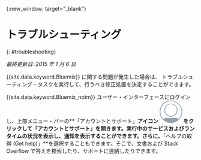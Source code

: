{:new_window: target="_blank"}



# トラブルシューティング
{: #troubleshooting}

*最終更新日: 2015 年 1 月 6 日*

{{site.data.keyword.Bluemix}} に関する問題が発生した場合は、
トラブルシューティング・タスクを実行して、行うべき修正処置を決定することができます。


{{site.data.keyword.Bluemix_notm}} ユーザー・インターフェースにログインし、上部メニュー・バーの**「アカウントとサポート」**アイコン ![「アカウントとサポート」](images/account_support.svg) をクリックして「アカウントとサポート」を開きます。実行中のサービスおよびランタイムの状況を表示し、通知を表示することができます。さらに、**「ヘルプの取得 (Get help)」**を選択することもできます。そこで、文書および Stack Overflow で答えを検索したり、サポートに連絡したりできます。
